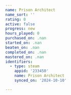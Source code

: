 ```yaml
---
name: Prison Architect
name_sort: ''
rating: 0
active: false
progress: new
hours_played: 0
purchased_on: .nan
started_on: .nan
beaten_on: .nan
completed_on: .nan
mastered_on: .nan
identifiers:
  - type: steam
    appid: '233450'
    name: Prison Architect
    synced_on: '2024-10-10'

---
```

